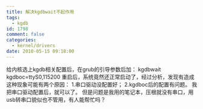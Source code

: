```yaml
---
title: 解决kgdbwait不起作用
tags:
  - kgdb
id: 1798
comment: false
categories:
  - kernel/drivers
date: 2010-05-15 09:18:00
---
```


给内核选上kgdb相关配置后，在grub的引导参数后加：
kgdbwait kgdboc=ttyS0,115200
重启后，系统竟然还正常启动了，经过分析，发现有造成这种现象可能有两个原因：
1.串口驱动没配置好；
2.kgdboc后的配置有问题。
我把串口驱动配置后，就可以了。
但是问题是我用的笔记本，压根就没有串口，用usb转串口貌似也不管用，有人能帮忙吗？